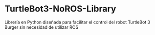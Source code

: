 # TurtleBot3-NoROS-Library
Librería en Python diseñada para facilitar el control del robot TurtleBot 3 Burger sin necesidad de utilizar ROS
